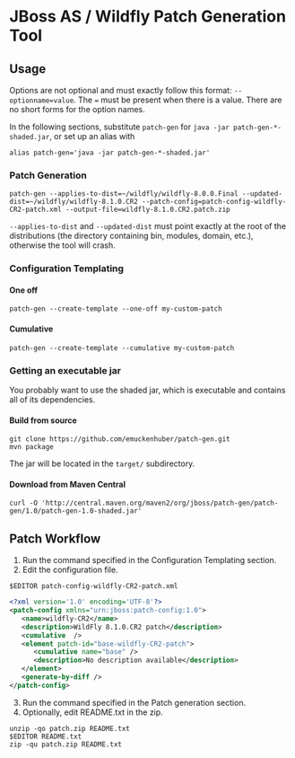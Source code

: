 # JBoss AS / Wildfly Patch Generation Tool

## Usage

Options are not optional and must exactly follow this format: `--optionname=value`. The `=` must be present when there is a value. There are no short forms for the option names.

In the following sections, substitute `patch-gen` for `java -jar patch-gen-*-shaded.jar`, or set up an alias with

    alias patch-gen='java -jar patch-gen-*-shaded.jar'

### Patch Generation
    patch-gen --applies-to-dist=~/wildfly/wildfly-8.0.0.Final --updated-dist=~/wildfly/wildfly-8.1.0.CR2 --patch-config=patch-config-wildfly-CR2-patch.xml --output-file=wildfly-8.1.0.CR2.patch.zip

`--applies-to-dist` and `--updated-dist` must point exactly at the root of the distributions (the directory containing bin, modules, domain, etc.), otherwise the tool will crash.

### Configuration Templating

#### One off
    patch-gen --create-template --one-off my-custom-patch

#### Cumulative
    patch-gen --create-template --cumulative my-custom-patch

### Getting an executable jar
You probably want to use the shaded jar, which is executable and contains all of its dependencies.

#### Build from source
    git clone https://github.com/emuckenhuber/patch-gen.git
    mvn package

The jar will be located in the `target/` subdirectory.

#### Download from Maven Central
    curl -O 'http://central.maven.org/maven2/org/jboss/patch-gen/patch-gen/1.0/patch-gen-1.0-shaded.jar'


## Patch Workflow

1. Run the command specified in the Configuration Templating section.
2. Edit the configuration file.
```
$EDITOR patch-config-wildfly-CR2-patch.xml
```
```xml
<?xml version='1.0' encoding='UTF-8'?>
<patch-config xmlns="urn:jboss:patch-config:1.0">
   <name>wildfly-CR2</name>
   <description>WildFly 8.1.0.CR2 patch</description>
   <cumulative  />
   <element patch-id="base-wildfly-CR2-patch">
      <cumulative name="base" />
      <description>No description available</description>
   </element>
   <generate-by-diff />
</patch-config>
```
3. Run the command specified in the Patch generation section.
4. Optionally, edit README.txt in the zip.
```
unzip -qo patch.zip README.txt
$EDITOR README.txt
zip -qu patch.zip README.txt
```
